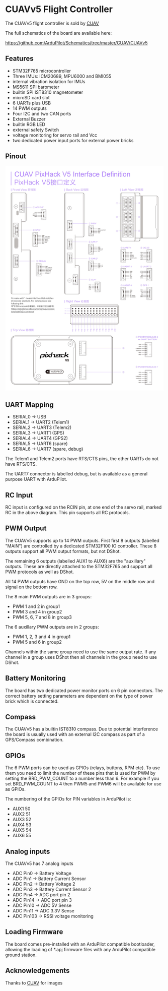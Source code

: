 # CUAVv5 Flight Controller

The CUAVv5 flight controller is sold by [CUAV](http://store.cuav.net/)

The full schematics of the board are available here:

  https://github.com/ArduPilot/Schematics/tree/master/CUAV/CUAVv5

## Features

 - STM32F765 microcontroller
 - Three IMUs: ICM20689, MPU6000 and BMI055
 - internal vibration isolation for IMUs
 - MS5611 SPI barometer
 - builtin SPI IST8310 magnetometer
 - microSD card slot
 - 6 UARTs plus USB
 - 14 PWM outputs
 - Four I2C and two CAN ports
 - External Buzzer
 - builtin RGB LED
 - external safety Switch
 - voltage monitoring for servo rail and Vcc
 - two dedicated power input ports for external power bricks

## Pinout

![CUAVv5 Board](CUAVv5-pinout.jpg "CUAVv5")

## UART Mapping

 - SERIAL0 -> USB
 - SERIAL1 -> UART2 (Telem1)
 - SERIAL2 -> UART3 (Telem2)
 - SERIAL3 -> UART1 (GPS)
 - SERIAL4 -> UART4 (GPS2)
 - SERIAL5 -> UART6 (spare)
 - SERIAL6 -> UART7 (spare, debug)

The Telem1 and Telem2 ports have RTS/CTS pins, the other UARTs do not
have RTS/CTS.

The UART7 connector is labelled debug, but is available as a general
purpose UART with ArduPilot.

## RC Input
 
RC input is configured on the RCIN pin, at one end of the servo rail,
marked RC in the above diagram. This pin supports all RC protocols.

## PWM Output

The CUAVv5 supports up to 14 PWM outputs. First first 8 outputs (labelled
"MAIN") are controlled by a dedicated STM32F100 IO controller. These 8
outputs support all PWM output formats, but not DShot.

The remaining 6 outputs (labelled AUX1 to AUX6) are the "auxillary"
outputs. These are directly attached to the STM32F765 and support all
PWM protocols as well as DShot.

All 14 PWM outputs have GND on the top row, 5V on the middle row and
signal on the bottom row.

The 8 main PWM outputs are in 3 groups:

 - PWM 1 and 2 in group1
 - PWM 3 and 4 in group2
 - PWM 5, 6, 7 and 8 in group3

The 6 auxillary PWM outputs are in 2 groups:

 - PWM 1, 2, 3 and 4 in group1
 - PWM 5 and 6 in group2

Channels within the same group need to use the same output rate. If
any channel in a group uses DShot then all channels in the group need
to use DShot.

## Battery Monitoring

The board has two dedicated power monitor ports on 6 pin
connectors. The correct battery setting parameters are dependent on
the type of power brick which is connected.

## Compass

The CUAVv5 has a builtin IST8310 compass. Due to potential
interference the board is usually used with an external I2C compass as
part of a GPS/Compass combination.

## GPIOs

The 6 PWM ports can be used as GPIOs (relays, buttons, RPM etc). To
use them you need to limit the number of these pins that is used for
PWM by setting the BRD_PWM_COUNT to a number less than 6. For example
if you set BRD_PWM_COUNT to 4 then PWM5 and PWM6 will be available for
use as GPIOs.

The numbering of the GPIOs for PIN variables in ArduPilot is:

 - AUX1 50
 - AUX2 51
 - AUX3 52
 - AUX4 53
 - AUX5 54
 - AUX6 55

## Analog inputs

The CUAVv5 has 7 analog inputs

 - ADC Pin0 -> Battery Voltage
 - ADC Pin1 -> Battery Current Sensor
 - ADC Pin2 -> Battery Voltage 2
 - ADC Pin3 -> Battery Current Sensor 2
 - ADC Pin4 -> ADC port pin 2
 - ADC Pin14 -> ADC port pin 3
 - ADC Pin10 -> ADC 5V Sense
 - ADC Pin11 -> ADC 3.3V Sense
 - ADC Pin103 -> RSSI voltage monitoring

## Loading Firmware

The board comes pre-installed with an ArduPilot compatible bootloader,
allowing the loading of *.apj firmware files with any ArduPilot
compatible ground station.

## Acknowledgements

Thanks to [CUAV](http://cuav.net) for images
